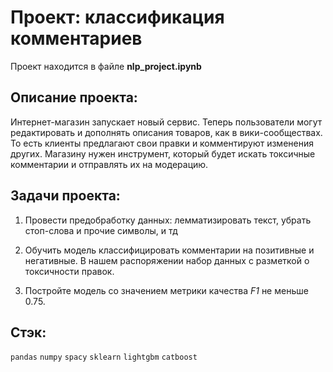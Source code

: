 # Проект: классификация комментариев

Проект находится в файле **nlp_project.ipynb**

## Описание проекта:

Интернет-магазин запускает новый сервис. Теперь пользователи могут редактировать и дополнять описания товаров, как в вики-сообществах. То есть клиенты предлагают свои правки и комментируют изменения других. Магазину нужен инструмент, который будет искать токсичные комментарии и отправлять их на модерацию.

## Задачи проекта:

1. Провести предобработку данных: лемматизировать текст, убрать стоп-слова и прочие символы, и тд   

2. Обучить модель классифицировать комментарии на позитивные и негативные. В нашем распоряжении набор данных с разметкой о токсичности правок.  

3. Постройте модель со значением метрики качества *F1* не меньше 0.75.   

## Стэк:

`pandas`
`numpy`
`spacy`
`sklearn`
`lightgbm`
`catboost`